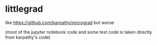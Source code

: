 # littlegrad

like https://github.com/karpathy/micrograd but worse

(most of the jupyter notebook code and some test code is taken directly from karpathy's code)
